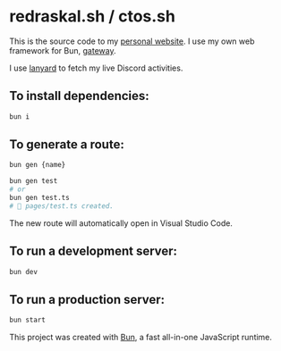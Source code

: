 # redraskal.sh / ctos.sh

This is the source code to my [personal website](https://redraskal.sh). I use my own web framework for Bun, [gateway](https://github.com/redraskal/gateway).

I use [lanyard](https://github.com/Phineas/lanyard) to fetch my live Discord activities.

## To install dependencies:

```bash
bun i
```

## To generate a route:

```bash
bun gen {name}

bun gen test
# or
bun gen test.ts
# 📝 pages/test.ts created.
```

The new route will automatically open in Visual Studio Code.

## To run a development server:

```bash
bun dev
```

## To run a production server:

```bash
bun start
```

This project was created with [Bun](https://bun.sh), a fast all-in-one JavaScript runtime.
